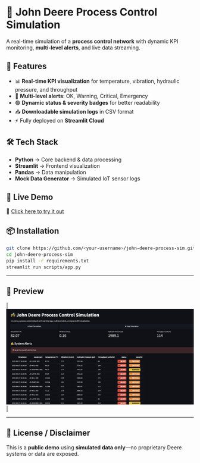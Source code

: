 # 🚜 John Deere Process Control Simulation

A real-time simulation of a **process control network** with dynamic KPI monitoring, **multi-level alerts**, and live data streaming.

## 🌟 Features
- 📊 **Real-time KPI visualization** for temperature, vibration, hydraulic pressure, and throughput  
- 🚨 **Multi-level alerts**: OK, Warning, Critical, Emergency  
- 🟢 **Dynamic status & severity badges** for better readability  
- 📥 **Downloadable simulation logs** in CSV format  
- ⚡ Fully deployed on **Streamlit Cloud**

## 🛠️ Tech Stack
- **Python** → Core backend & data processing  
- **Streamlit** → Frontend visualization  
- **Pandas** → Data manipulation  
- **Mock Data Generator** → Simulated IoT sensor logs  

## 🚀 Live Demo
🔗 [Click here to try it out](https://jennys-john-deere-process-sim.streamlit.app/)

## 📦 Installation

```bash
git clone https://github.com/<your-username>/john-deere-process-sim.git
cd john-deere-process-sim
pip install -r requirements.txt
streamlit run scripts/app.py
```

---

## 📸 Preview

| ![App Screenshot](Prev.png) |

---

## 📄 License / Disclaimer

This is a **public demo** using **simulated data only**—no proprietary Deere systems or data are exposed.
